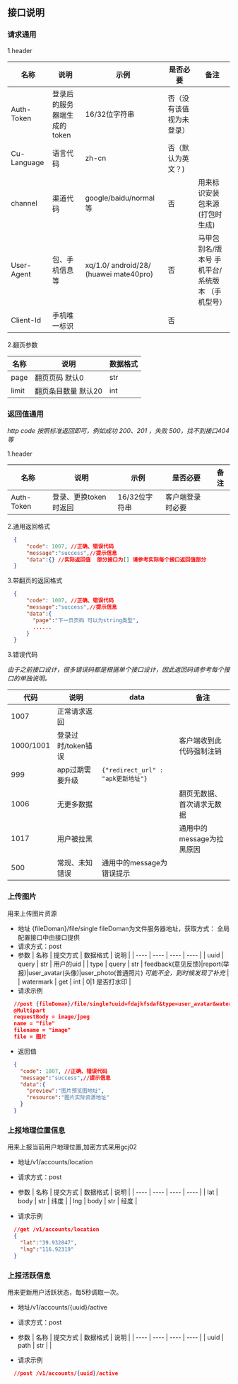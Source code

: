 ## **接口说明**
### 请求通用

1.header

|  名称   | 说明  | 示例 | 是否必要 |  备注 |
|  ----  | ----  | ---- | ---- | ---- |
| Auth-Token  | 登录后的服务器端生成的token | 16/32位字符串 | 否（没有该值视为未登录） |
| Cu-Language  | 语言代码 | zh-cn | 否（默认为英文？) |
| channel | 渠道代码 | google/baidu/normal等 | 否 | 用来标识安装包来源(打包时生成)
| User-Agent | 包、手机信息等 | xq/1.0/ android/28/ (huawei mate40pro) | 否 | 马甲包别名/版本号 手机平台/系统版本 （手机型号） |
| Client-Id | 手机唯一标识 | | 否 | |

2.翻页参数

|  名称   | 说明  | 数据格式 |
| ---- | ---- | ---- |
| page | 翻页页码 默认0 | str |
| limit | 翻页条目数量 默认20 | int |


### 返回值通用  
_http code 按照标准返回即可，例如成功 200、201 ，失败 500，找不到接口404等_

1.header  

|  名称   | 说明  | 示例 | 是否必要 |  备注 |
|  ----  | ----  | ---- | ---- | ---- |
| Auth-Token | 登录、更换token时返回 | 16/32位字符串 | 客户端登录时必要 |

2.通用返回格式

```json
  {
      "code": 1007, //正确、错误代码
      "message":"success",//提示信息
      "data":{} //实际返回值  部分接口为[] 请参考实际每个接口返回值部分
  }
```

3.带翻页的返回格式
```json
  {
      "code": 1007, //正确、错误代码
      "message":"success",//提示信息
      "data":{
        "page":"下一页页码 可以为string类型",
        ......
      }
  }
```

3.错误代码  

_由于之前接口设计，很多错误码都是根据单个接口设计，因此返回码请参考每个接口的单独说明。_

|  代码  |  说明  | data  |  备注  |
|  ----  | ----  | ----  |  ----  |
| 1007 | 正常请求返回 |  |
| 1000/1001 | 登录过时/token错误 |  | 客户端收到此代码强制注销 |
| 999 | app过期需要升级 | ```{"redirect_url" : "apk更新地址"} ```|
| 1006 | 无更多数据 |  | 翻页无数据、首次请求无数据 |
| 1017 | 用户被拉黑 |  |  通用中的message为拉黑原因  |
| 500 | 常规、未知错误 |  通用中的message为错误提示  |

### 上传图片
用来上传图片资源
+ 地址 {fileDoman}/file/single fileDoman为文件服务器地址，获取方式： 全局配置接口中由接口提供
+ 请求方式：post
+ 参数
|  名称   | 提交方式  | 数据格式 | 说明  |
| ---- | ---- | ---- | ---- |
| uuid | query | str | 用户的uid |
| type | query | str | feedback(意见反馈)\|report(举报)\|user_avatar(头像)\|user_photo(普通照片) _可能不全，到时候发现了补充_ |
| watermark | get | int | 0\|1 是否打水印 |
+ 请求示例
```json
  //post {fileDoman}/file/single?uuid=fdajkfsdaf&type=user_avatar&watermark=1
  @Multipart
  requestBody = image/jpeg
  name = "file"
  filename = "image"
  file = 图片
```
+ 返回值
```json
  {
    "code": 1007, //正确、错误代码
    "message":"success",//提示信息
    "data":{
      "preview":"图片预览图地址",
      "resource":"图片实际资源地址"
    }
  }
```

### 上报地理位置信息
用来上报当前用户地理位置,加密方式采用gcj02
+ 地址/v1/accounts/location
+ 请求方式：post
+ 参数
|  名称   | 提交方式  | 数据格式 | 说明  |
| ---- | ---- | ---- | ---- |
| lat | body | str | 纬度 |
| lng | body | str | 经度 |

+ 请求示例
```json
  //get /v1/accounts/location
  {
    "lat":"39.932847",
    "lng":"116.92319"
  }
```

### 上报活跃信息
用来更新用户活跃状态，每5秒调取一次。
+ 地址/v1/accounts/{uuid}/active
+ 请求方式：post
+ 参数
|  名称   | 提交方式  | 数据格式 | 说明  |
| ---- | ---- | ---- | ---- |
| uuid | path | str |  |

+ 请求示例
```json
  //post /v1/accounts/{uuid}/active
```
